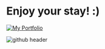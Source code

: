 # Enjoy your stay! :)

<p align="left">
  <a href="https://ileb.zip">
    <img src="https://img.shields.io/badge/My%20Portfolio!-ileb.zip-black" alt="My Portfolio">
  </a>
  <!--
  <a href="https://overclocked.cc">
    <img src="https://img.shields.io/badge/Robotics%20Competition-overclocked.cc-blue" alt="Robotics Competition">
  </a>
  <a href="https://ileb.zip/mm">
    <img src="https://img.shields.io/badge/New%20App!-MouseMeter-lightblue" alt="New App: MouseMeter">
  </a>
  -->
</p>

![github header](https://github.com/user-attachments/assets/cb4496c2-4f12-4057-9cee-88bdfa171b8c)

<!--
**davidnoeee/davidnoeee** is a ✨ _special_ ✨ repository because its `README.md` (this file) appears on your GitHub profile.

Here are some ideas to get you started:

- 🔭 I’m currently working on ...
- 🌱 I’m currently learning ...
- 👯 I’m looking to collaborate on ...
- 🤔 I’m looking for help with ...
- 💬 Ask me about ...
- 📫 How to reach me: ...
- 😄 Pronouns: ...
- ⚡ Fun fact: ...
-->

